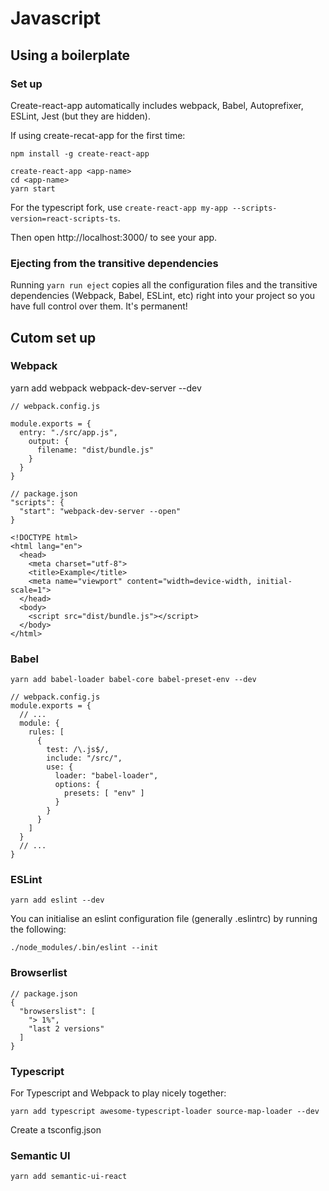 # Javascript

## Using a boilerplate

### Set up

Create-react-app automatically includes webpack, Babel, Autoprefixer, ESLint, Jest (but they are hidden).

If using create-recat-app for the first time:
```
npm install -g create-react-app
```

```
create-react-app <app-name>
cd <app-name>
yarn start
```

For the typescript fork, use `create-react-app my-app --scripts-version=react-scripts-ts`.

Then open http://localhost:3000/ to see your app.

### Ejecting from the transitive dependencies

Running `yarn run eject` copies all the configuration files and the transitive dependencies (Webpack, Babel, ESLint, etc) right into your project so you have full control over them. It's permanent!

## Cutom set up

### Webpack

yarn add webpack webpack-dev-server --dev

```
// webpack.config.js

module.exports = {
  entry: "./src/app.js",
    output: {
      filename: "dist/bundle.js"
    }
  }
}
```

```
// package.json
"scripts": {
  "start": "webpack-dev-server --open"
}
```

```
<!DOCTYPE html>
<html lang="en">
  <head>
    <meta charset="utf-8">
    <title>Example</title>
    <meta name="viewport" content="width=device-width, initial-scale=1">
  </head>
  <body>
    <script src="dist/bundle.js"></script>
  </body>
</html>
```

### Babel

```
yarn add babel-loader babel-core babel-preset-env --dev
```

```
// webpack.config.js
module.exports = {
  // ...
  module: {
    rules: [
      {
        test: /\.js$/,
        include: "/src/",
        use: {
          loader: "babel-loader",
          options: {
            presets: [ "env" ]
          }
        }
      }
    ]
  }
  // ...
}
```

### ESLint

```
yarn add eslint --dev
```

You can initialise an eslint configuration file (generally .eslintrc) by running the following:
```
./node_modules/.bin/eslint --init
```

### Browserlist

```
// package.json
{
  "browserslist": [
    "> 1%",
    "last 2 versions"
  ]
}
```

### Typescript

For Typescript and Webpack to play nicely together:
```
yarn add typescript awesome-typescript-loader source-map-loader --dev
```

Create a tsconfig.json

### Semantic UI

```
yarn add semantic-ui-react
```
